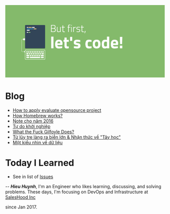 ![](2017/image/but-first-lets-code.png)

# Blog

- [How to apply evaluate opensource project](2017/Apply-evaluate-opensource-project.md)
- [How Homebrew works?](2017/How-Homebrew-works.md)
- [Note cho năm 2016](2017/Note-cho-nam-2016.md)
- [Tự do khởi nghiệp](2017/Tu-do-khoi-nghiep.md)
- [What the Fuck Gilfoyle Does?](2017/What-the-Fuck-Gilfoyle-Does.md)
- [Từ lũy tre làng ra biển lớn & Nhận thức về "Tây học"](2017/Tu-luy-tre-lang.md)
- [Một kiểu nhìn về dữ liệu](2017/mot-kieu-nhin-ve-du-lieu.md)

# Today I Learned 

- See in list of [Issues](https://github.com/hieuhtr/Blog/issues)

--
***Hieu Huynh***, 
I'm an Engineer who likes learning, discussing, and solving problems. 
These days, I'm focusing on DevOps and Infrastructure at [SalesHood Inc](http://saleshood.com)

since Jan 2017.
